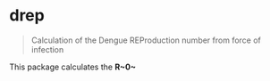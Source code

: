 # drep
> Calculation of the Dengue REProduction number from force of infection

This package calculates the **R~0~** 
